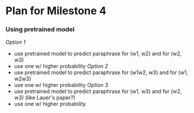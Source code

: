 # Plan for Milestone 4

### Using pretrained model
*Option 1*
- use pretrained model to predict paraphrase for (w1, w2) and for (w2, w3)
- use one w/ higher probability
*Option 2*
- use pretrained model to predict paraphrase for (w1w2, w3) and for (w1, w2w3)
- use one w/ higher probability
*Option 3*
- use pretrained model to predict paraphrase for (w1, w3) and for (w2, w3) (like Lauer's paper?)
- use one w/ higher probability
